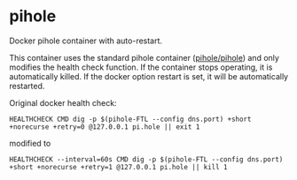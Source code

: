 # pihole
Docker pihole container with auto-restart.

This container uses the standard pihole container ([pihole/pihole](https://github.com/pi-hole/docker-pi-hole)) and only modifies the health check function. 
If the container stops operating, it is automatically killed. If the docker option restart is set, it will be automatically restarted.

Original docker health check:

```docker
HEALTHCHECK CMD dig -p $(pihole-FTL --config dns.port) +short +norecurse +retry=0 @127.0.0.1 pi.hole || exit 1
```

modified to

```docker
HEALTHCHECK --interval=60s CMD dig -p $(pihole-FTL --config dns.port) +short +norecurse +retry=1 @127.0.0.1 pi.hole || kill 1
```

